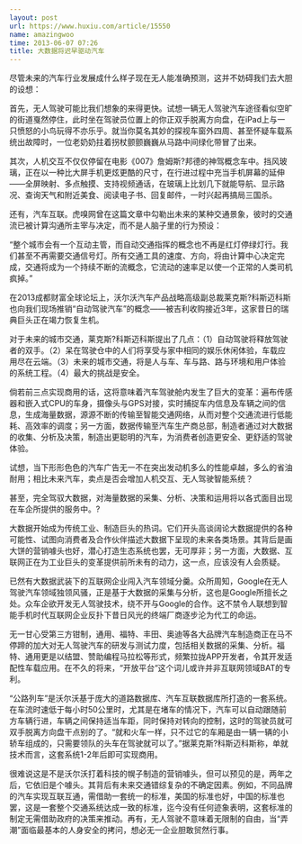 ```yaml
---
layout: post
url: https://www.huxiu.com/article/15550
name: amazingwoo
time: 2013-06-07 07:26
title: 大数据将迟早驱动汽车
---
```

尽管未来的汽车行业发展成什么样子现在无人能准确预测，这并不妨碍我们去大胆的设想：

首先，无人驾驶可能比我们想象的来得更快。试想一辆无人驾驶汽车途径看似空旷的街道戛然停住，此时坐在驾驶员位置上的你正双手脱离方向盘，在iPad上与一只愤怒的小鸟玩得不亦乐乎。就当你莫名其妙的探视车窗外四周、甚至怀疑车载系统出故障时，一位老奶奶拄着拐杖颤颤巍巍从马路中间绿化带冒了出来。

其次，人机交互不仅仅停留在电影《007》詹姆斯?邦德的神驾概念车中。挡风玻璃，正在以一种比大屏手机更炫更酷的尺寸，在行进过程中充当手机屏幕的延伸——全屏映射、多点触摸、支持视频通话，在玻璃上比划几下就能导航、显示路况、查询天气和附近美食、阅读电子书、回复邮件，一时兴起再搞局三国杀。

还有，汽车互联。虎嗅网曾在这篇文章中勾勒出未来的某种交通景象，彼时的交通流已被计算沟通所主宰与决定，而不是人脑子里的行为预设：

“整个城市会有一个互动主管，而自动交通指挥的概念也不再是红灯停绿灯行。我们甚至不再需要交通信号灯。所有交通工具的速度、方向，将由计算中心决定完成，交通将成为一个持续不断的流概念，它流动的速率足以使一个正常的人类司机疯掉。”

在2013成都财富全球论坛上，沃尔沃汽车产品战略高级副总裁莱克斯?科斯迈科斯也向我们现场推销“自动驾驶汽车”的概念——被吉利收购接近3年，这家昔日的瑞典巨头正在竭力恢复生机。

对于未来的城市交通，莱克斯?科斯迈科斯提出了几点：（1）自动驾驶将释放驾驶者的双手。（2）呆在驾驶仓中的人们将享受与家中相同的娱乐休闲体验，车载应用尽在云端。（3）未来的城市交通，将是人与车、车与路、路与环境和用户体验的系统工程。（4）最大的挑战是安全。

倘若前三点实现商用的话，这将意味着汽车驾驶舱内发生了巨大的变革：遍布传感器和嵌入式CPU的车身，摄像头与GPS对接，实时捕捉车内信息及车辆之间的信息，生成海量数据，源源不断的传输至智能交通网络，从而对整个交通流进行低能耗、高效率的调度；另一方面，数据传输至汽车生产商总部，制造者通过对大数据的收集、分析及决策，制造出更聪明的汽车，为消费者创造更安全、更舒适的驾驶体验。

试想，当下形形色色的汽车广告无一不在突出发动机多么的性能卓越，多么的省油耐用；相比未来汽车，卖点是否会增加人机交互、无人驾驶智能系统？

甚至，完全驾驭大数据，对海量数据的采集、分析、决策和运用将以各式面目出现在车企所提供的服务中。?

大数据开始成为传统工业、制造巨头的热词。它们开头高谈阔论大数据提供的各种可能性、试图向消费者及合作伙伴描述大数据下呈现的未来各类场景。其背后是画大饼的营销噱头也好，潜心打造生态系统也罢，无可厚非；另一方面，大数据、互联网正在为工业巨头的变革提供前所未有的动力，这一点，应该没有人会质疑。

已然有大数据武装下的互联网企业闯入汽车领域分羹。众所周知，Google在无人驾驶汽车领域独领风骚，正是基于大数据的采集与分析，这也是Google所擅长之处。众车企欲开发无人驾驶技术，绕不开与Google的合作。这不禁令人联想到智能手机时代互联网企业反扑下昔日风光的终端厂商逐步沦为代工的命运。

无一甘心受第三方钳制，通用、福特、丰田、奥迪等各大品牌汽车制造商正在马不停蹄的加大对无人驾驶汽车的研发与测试力度，包括相关数据的采集、分析。福特、通用更是以结盟、赞助编程马拉松等形式，频繁拉拢APP开发者，令其开发适配性车载应用。在不久的将来，“开放平台“这个词儿或许并非互联网领域BAT的专利。

“公路列车”是沃尔沃基于庞大的道路数据库、汽车互联数据库所打造的一套系统。在车流时速低于每小时50公里时，尤其是在堵车的情况下，汽车可以自动跟随前方车辆行进，车辆之间保持适当车距，同时保持对转向的控制，这时的驾驶员就可双手脱离方向盘干点别的了。“就和火车一样，只不过它的车厢是由一辆一辆的小轿车组成的，只需要领队的头车在驾驶就可以了。”据莱克斯?科斯迈科斯称，单就技术而言，这套系统1-2年后即可实现商用。

很难说这是不是沃尔沃打着科技的幌子制造的营销噱头，但可以预见的是，两年之后，它依旧是个噱头。其背后有未来交通错综复杂的不确定因素。例如，不同品牌的汽车实现互联互通，需借助一套统一的标准，美国的标准也好，中国的标准也罢，这是一套整个交通系统达成一致的标准，迄今没有任何迹象表明，这套标准的制定无需借助政府的决策来推动。再有，无人驾驶不意味着无限制的自由，当“弄潮”面临最基本的人身安全的拷问，想必无一企业胆敢贸然行事。

